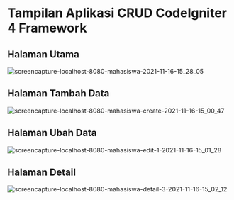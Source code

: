 # Tampilan Aplikasi CRUD CodeIgniter 4 Framework

## Halaman Utama
![screencapture-localhost-8080-mahasiswa-2021-11-16-15_28_05](https://user-images.githubusercontent.com/92130191/141949116-557278b0-3838-4705-8da5-a7300b040486.png)


## Halaman Tambah Data
![screencapture-localhost-8080-mahasiswa-create-2021-11-16-15_00_47](https://user-images.githubusercontent.com/92130191/141945814-b2adc1fe-4402-46c3-89e0-7d206e8af0c6.png)

## Halaman Ubah Data
![screencapture-localhost-8080-mahasiswa-edit-1-2021-11-16-15_01_28](https://user-images.githubusercontent.com/92130191/141945820-12ca5918-4eea-44c7-9145-488714eeb0e3.png)

## Halaman Detail
![screencapture-localhost-8080-mahasiswa-detail-3-2021-11-16-15_02_12](https://user-images.githubusercontent.com/92130191/141945817-cba1955a-4a9c-449d-bf3d-51879486fb09.png)
